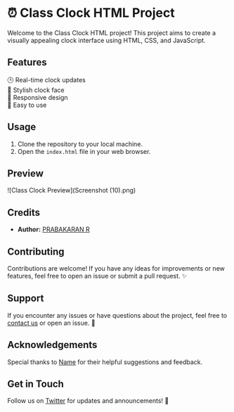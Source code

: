 # ⏰ Class Clock HTML Project

Welcome to the Class Clock HTML project! This project aims to create a visually appealing clock interface using HTML, CSS, and JavaScript.

## Features

🕒 Real-time clock updates  
🎨 Stylish clock face  
📱 Responsive design  
🌟 Easy to use  

## Usage

1. Clone the repository to your local machine.
2. Open the `index.html` file in your web browser.

## Preview

![Class Clock Preview](Screenshot (10).png)

## Credits

- **Author:** [PRABAKARAN R]([https://github.com/yourusername](https://github.com/prabakarn0007))

## Contributing

Contributions are welcome! If you have any ideas for improvements or new features, feel free to open an issue or submit a pull request. ✨

## Support

If you encounter any issues or have questions about the project, feel free to [contact us](mailto:prabakarn0007@gmail.com.com) or open an issue. 🚀

## Acknowledgements

Special thanks to [Name](https://github.com/prabakarn0007) for their helpful suggestions and feedback.

## Get in Touch

Follow us on [Twitter]((https://twitter.com/Prabaka20106204)) for updates and announcements! 📢
